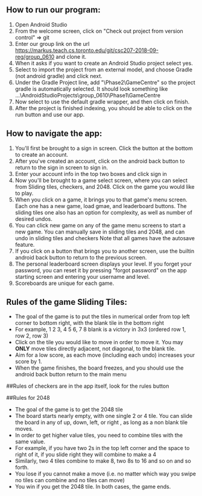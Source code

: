 ## How to run our program:
1. Open Android Studio
2. From the welcome screen, click on "Check out project from version control" => git
3. Enter our group link on the url https://markus.teach.cs.toronto.edu/git/csc207-2018-09-reg/group_0610 and clone it.
4. When it asks if you want to create an Android Studio project select yes.
5. Select to import the project from an external model, and choose Gradle (not android gradle) and click next.
6. Under the Gradle Project line, add "\Phase2\GameCentre" so the project gradle is automatically selected.
It should look something like ...\AndroidStudioProjects\group_0610\Phase1\GameCentre
7. Now select to use the default gradle wrapper, and then click on finish.
8. After the project is finished indexing, you should be able to click on the run button and use our app.

## How to navigate the app:
1. You'll first be brought to a sign in screen. Click the button at the bottom to create an account.
2. After you've created an account, click on the android back button to return to the sign in screen to sign in.
2. Enter your account info in the top two boxes and click sign in
3. Now you'll be brought to a game select screen, where you can select from Sliding tiles, checkers, and 2048. Click on the game you would like to play.
4. When you click on a game, it brings you to that game's menu screen. Each one has a new game, load gmae, and leaderboard buttons.
The sliding tiles one also has an option for complexity, as well as number of desired undos.
5. You can click new game on any of the game menu screens to start a new game. You can manually save in sliding tiles and 2048, and can undo in sliding tiles and checkers
Note that all games have the autosave feature.
6. If you click on a button that brings you to another screen, use the builtin android back button to return to the previous screen.
7. The personal leaderboard screen displays your level. If you forget your password, you can reset it by pressing "forgot password" on the app
starting screen and entering your username and level.
8. Scoreboards are unique for each game.

## Rules of the game Sliding Tiles:
- The goal of the game is to put the tiles in numerical order from top left corner to bottom right, with the blank tile in the bottom right
- For example, 1 2 3, 4 5 6, 7 8 blank is a victory in 3x3 (ordered row 1, row 2, row 3)
- Click on the tile you would like to move in order to move it. You may **ONLY** move tiles directly adjacent, not diagonal, to the blank tile.
- Aim for a low score, as each move (including each undo) increases your score by 1.
- When the game finishes, the board freezes, and you should use the android back button return to the main menu

##Rules of checkers are in the app itself, look for the rules button

##Rules for 2048
- The goal of the game is to get the 2048 tile
- The board starts nearly empty, with one single 2 or 4 tile. You can slide the board in any of up, down, left, or right , as long as a non blank tile moves.
- In order to get higher value tiles, you need to combine tiles with the same value. 
- For example, if you have two 2s in the top left corner and the space to right of it, if you slide right they will combine to make a 4
- Similarly, two 4 tiles combine to make 8, two 8s to 16 and so on and so forth.
- You lose if you cannot make a move (i.e. no matter which way you swipe no tiles can combine and no tiles can move) 
- You win if you get the 2048 tile. In both cases, the game ends.
